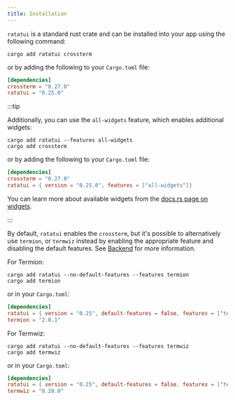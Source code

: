 ```yaml
---
title: Installation
---
```


`ratatui` is a standard rust crate and can be installed into your app using the following command:

```shell
cargo add ratatui crossterm
```

or by adding the following to your `Cargo.toml` file:

```toml
[dependencies]
crossterm = "0.27.0"
ratatui = "0.25.0"
```

:::tip

Additionally, you can use the `all-widgets` feature, which enables additional widgets:

```shell
cargo add ratatui --features all-widgets
cargo add crossterm
```

or by adding the following to your `Cargo.toml` file:

```toml
[dependencies]
crossterm = "0.27.0"
ratatui = { version = "0.25.0", features = ["all-widgets"]}
```

You can learn more about available widgets from the
[docs.rs page on widgets](https://docs.rs/ratatui/latest/ratatui/widgets/index.html).

:::

By default, `ratatui` enables the `crossterm`, but it's possible to alternatively use `termion`, or
`termwiz` instead by enabling the appropriate feature and disabling the default features. See
[Backend] for more information.

For Termion:

```shell
cargo add ratatui --no-default-features --features termion
cargo add termion
```

or in your `Cargo.toml`:

```toml
[dependencies]
ratatui = { version = "0.25", default-features = false, features = ["termion"] }
termion = "2.0.1"
```

For Termwiz:

```shell
cargo add ratatui --no-default-features --features termwiz
cargo add termwiz
```

or in your `Cargo.toml`:

```toml
[dependencies]
ratatui = { version = "0.25", default-features = false, features = ["termwiz"] }
termwiz = "0.20.0"
```

[Backend]: /concepts/backends/
